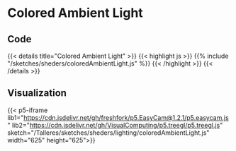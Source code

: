 # Colored Ambient Light
## Code

{{< details title="Colored Ambient Light" >}}
{{< highlight js >}}
{{% include "/sketches/sheders/coloredAmbientLight.js" %}}
{{< /highlight >}}
{{< /details >}}

## Visualization

{{< p5-iframe lib1="https://cdn.jsdelivr.net/gh/freshfork/p5.EasyCam@1.2.1/p5.easycam.js"
lib2="https://cdn.jsdelivr.net/gh/VisualComputing/p5.treegl/p5.treegl.js"
sketch="/Talleres/sketches/sheders/lighting/coloredAmbientLight.js" width="625" height="625">}}